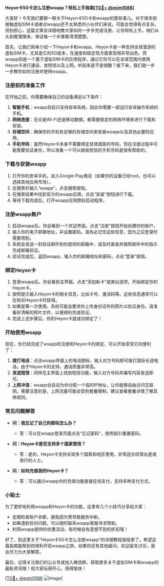 **Heyon卡5G卡怎么注册wsapp？轻松上手指南[[TG💪+ @esim1088](https://t.me/s/esim1088)]**

大家好！今天我们要聊一聊关于Heyon卡5G卡和wsapp的那些事儿。对于很多刚接触虚拟SIM卡或者对wsapp还不太熟悉的小伙伴们来说，可能会觉得有点复杂。但别担心，这篇文章会详细地教大家如何一步步完成注册，让你轻松上手。咱们从头到尾慢慢来，保证每一个步骤都清清楚楚。

首先，让我们简单介绍一下Heyon卡和wsapp。Heyon卡是一种支持全球漫游的虚拟SIM卡，尤其是它的5G版本，在速度和稳定性方面表现得非常出色。而wsapp则是一个基于虚拟SIM卡的应用程序，通过它你可以在全球范围内使用Heyon卡进行通话、发短信以及上网。听起来是不是很酷？接下来，我们就一步一步教你如何注册并使用wsapp。

### 注册前的准备工作

在开始之前，你需要确保自己的设备满足以下条件：

1. **智能手机**：wsapp目前只支持安卓系统，因此你需要一部运行安卓操作系统的手机。
2. **网络连接**：无论是Wi-Fi还是移动数据，都需要稳定的网络环境来进行下载和安装。
3. **存储空间**：确保你的手机有足够的存储空间来安装wsapp以及其他必要的应用。
4. **手机号码**：虽然Heyon卡本身不需要绑定具体国家的号码，但在注册过程中可能需要验证身份，所以准备一个可以接收短信的手机号码是很有帮助的。

### 下载与安装wsapp

1. 打开你的安卓手机，进入Google Play商店（如果你的设备已经root，也可以选择其他应用市场）。
2. 在搜索栏输入“wsapp”，点击搜索按钮。
3. 在搜索结果中找到官方的wsapp应用，点击“安装”按钮进行下载。
4. 等待下载完成后，打开wsapp应用图标启动程序。

### 注册wsapp账户

1. 启动wsapp后，你会看到一个欢迎界面。点击“注册”按钮开始创建你的账户。
2. 输入你的电子邮箱地址，并设置密码。请务必记住这些信息，因为之后登录时需要用到。
3. 系统会发送一封验证邮件到你提供的邮箱中，请及时查收并按照邮件中的指示完成邮箱验证。
4. 验证完成后，返回wsapp，输入你的邮箱地址和密码，点击“登录”按钮。

### 绑定Heyon卡

1. 登录wsapp后，你会看到主界面。点击“添加新卡”或类似选项，开始绑定你的Heyon卡。
2. 按照提示输入Heyon卡的相关信息，比如卡号、激活码等。这些信息通常可以在购买Heyon卡时获得。
3. 如果是第一次使用，系统可能会要求你上传身份证件的照片以验证身份。请准备好清晰的照片文件，以便顺利完成验证。
4. 完成上述步骤后，你的Heyon卡就成功绑定了！

### 开始使用wsapp

现在，你已经完成了wsapp的注册和Heyon卡的绑定，可以开始享受它的便利了：

1. **拨打电话**：点击wsapp界面上的电话图标，输入对方号码即可拨打国际长途电话。由于Heyon卡的支持，通话质量非常高。
2. **发送短信**：同样在主界面上找到短信功能，输入对方号码并编写内容发送即可。
3. **上网冲浪**：wsapp会自动为你分配一个临时IP地址，让你能够自由访问互联网。需要注意的是，上网流量可能会受到套餐限制，建议查看套餐详情了解具体规则。

### 常见问题解答

- **问：我忘记了自己的密码怎么办？**
  - 答：可以在wsapp登录页面点击“忘记密码”，按照指引重置密码。
  
- **问：Heyon卡是否支持多个国家使用？**
  - 答：是的，Heyon卡支持全球多个国家和地区使用，非常适合经常出差或旅行的人士。

- **问：如何充值我的Heyon卡？**
  - 答：可以通过wsapp内的充值功能直接在线支付，支持多种支付方式。

### 小贴士

为了更好地利用wsapp和Heyon卡的功能，这里有几个小技巧分享给大家：
- 定期检查账户余额，避免因欠费导致服务中断。
- 如果遇到任何问题，可以随时联系wsapp客服寻求帮助。
- 利用wsapp提供的优惠活动，有时候会有意想不到的折扣哦！

好了，到这里关于“Heyon卡5G卡怎么注册wsapp”的详细教程就结束了。希望这篇指南能帮到你顺利开启wsapp之旅。如果你还有其他疑问，欢迎留言讨论，我会尽力为大家解答。

最后，记得关注我们的公众号或加入微信群，获取更多关于虚拟SIM卡和wsapp的最新资讯哦！祝大家玩得开心，用得愉快！

[[TG💪+ @esim1088](https://t.me/s/esim1088) ![Image](https://i.postimg.cc/4NQfJmqS/Snipaste-2025-05-13-00-14-12.png)]